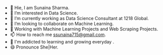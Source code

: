 - 👋  Hie, I am Sunaina Sharma.
- 👀  I’m interested in Data Science.
- 🌱  I’m currently working as Data Science Consultant at 1218 Global.
- 💞️  I’m looking to collaborate on Machine Learning.
- 📓  Working with Machine Learning Projects and Web Scraping Projects.
- 📫  How to reach me ssunaina715@gmail.com.
- 📒  I'm addicted to learning and growing everyday .
- 😄  Pronounce She|Her. 
<!---
Sunaina715Sharma/Sunaina715Sharma is a ✨ special ✨ repository because its `README.md` (this file) appears on your GitHub profile.
You can click the Preview link to take a look at your changes.
--->
